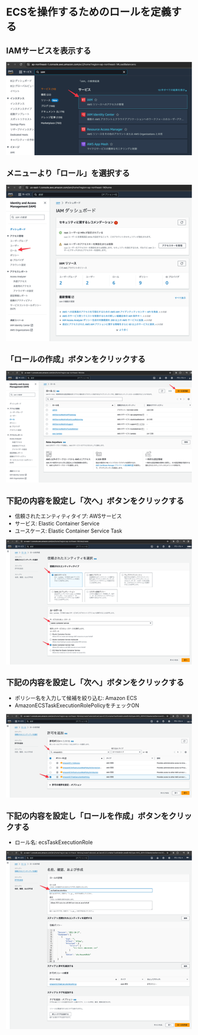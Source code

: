 # ECSを操作するためのロールを定義する

## IAMサービスを表示する

![](images/10/01.png)

## メニューより「ロール」を選択する

![](images/10/02.png)

## 「ロールの作成」ボタンをクリックする

![](images/10/03.png)

## 下記の内容を設定し「次へ」ボタンをクリックする

- 信頼されたエンティティタイプ: AWSサービス
- サービス: Elastic Container Service
- ユースケース: Elastic Container Service Task

![](images/10/04.png)

## 下記の内容を設定し「次へ」ボタンをクリックする

- ポリシー名を入力して候補を絞り込む: Amazon ECS
- AmazonECSTaskExecutionRolePolicyをチェックON

![](images/10/05.png)

## 下記の内容を設定し「ロールを作成」ボタンをクリックする

- ロール名: ecsTaskExecutionRole

![](images/10/06.png)